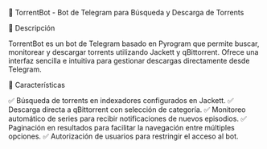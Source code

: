 🤖 TorrentBot - Bot de Telegram para Búsqueda y Descarga de Torrents

📌 Descripción

TorrentBot es un bot de Telegram basado en Pyrogram que permite buscar, monitorear y descargar torrents utilizando Jackett y qBittorrent. Ofrece una interfaz sencilla e intuitiva para gestionar descargas directamente desde Telegram.

🚀 Características

✅ Búsqueda de torrents en indexadores configurados en Jackett.
✅ Descarga directa a qBittorrent con selección de categoría.
✅ Monitoreo automático de series para recibir notificaciones de nuevos episodios.
✅ Paginación en resultados para facilitar la navegación entre múltiples opciones.
✅ Autorización de usuarios para restringir el acceso al bot.

